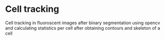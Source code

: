 # Cell tracking 
Cell tracking in fluoroscent images after binary segmentation using opencv and calculating statistics per cell after obtaining contours and skeleton of a cell
